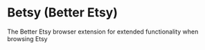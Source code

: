 # Betsy (Better Etsy)
The Better Etsy browser extension for extended functionality when browsing Etsy
